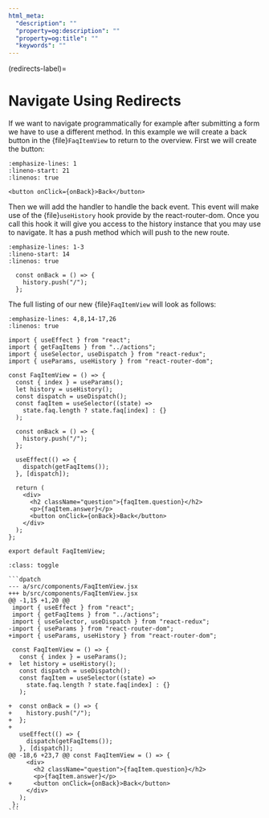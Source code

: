 ```yaml
---
html_meta:
  "description": ""
  "property=og:description": ""
  "property=og:title": ""
  "keywords": ""
---
```


(redirects-label)=

# Navigate Using Redirects

If we want to navigate programmatically for example after submitting a form we have to use a different method.
In this example we will create a back button in the {file}`FaqItemView` to return to the overview.
First we will create the button:

```{code-block} jsx
:emphasize-lines: 1
:lineno-start: 21
:linenos: true

<button onClick={onBack}>Back</button>
```

Then we will add the handler to handle the back event.
This event will make use of the {file}`useHistory` hook provide by the react-router-dom.
Once you call this hook it will give you access to the history instance that you may use to navigate.
It has a push method which will push to the new route.

```{code-block} jsx
:emphasize-lines: 1-3
:lineno-start: 14
:linenos: true

  const onBack = () => {
    history.push("/");
  };
```

The full listing of our new {file}`FaqItemView` will look as follows:

```{code-block} jsx
:emphasize-lines: 4,8,14-17,26
:linenos: true

import { useEffect } from "react";
import { getFaqItems } from "../actions";
import { useSelector, useDispatch } from "react-redux";
import { useParams, useHistory } from "react-router-dom";

const FaqItemView = () => {
  const { index } = useParams();
  let history = useHistory();
  const dispatch = useDispatch();
  const faqItem = useSelector((state) =>
    state.faq.length ? state.faq[index] : {}
  );

  const onBack = () => {
    history.push("/");
  };

  useEffect(() => {
    dispatch(getFaqItems());
  }, [dispatch]);

  return (
    <div>
      <h2 className="question">{faqItem.question}</h2>
      <p>{faqItem.answer}</p>
      <button onClick={onBack}>Back</button>
    </div>
  );
};

export default FaqItemView;

```

````{admonition} Differences
:class: toggle

```dpatch
--- a/src/components/FaqItemView.jsx
+++ b/src/components/FaqItemView.jsx
@@ -1,15 +1,20 @@
 import { useEffect } from "react";
 import { getFaqItems } from "../actions";
 import { useSelector, useDispatch } from "react-redux";
-import { useParams } from "react-router-dom";
+import { useParams, useHistory } from "react-router-dom";

 const FaqItemView = () => {
   const { index } = useParams();
+  let history = useHistory();
   const dispatch = useDispatch();
   const faqItem = useSelector((state) =>
     state.faq.length ? state.faq[index] : {}
   );

+  const onBack = () => {
+    history.push("/");
+  };
+
   useEffect(() => {
     dispatch(getFaqItems());
   }, [dispatch]);
@@ -18,6 +23,7 @@ const FaqItemView = () => {
     <div>
       <h2 className="question">{faqItem.question}</h2>
       <p>{faqItem.answer}</p>
+      <button onClick={onBack}>Back</button>
     </div>
   );
 };
```
````
